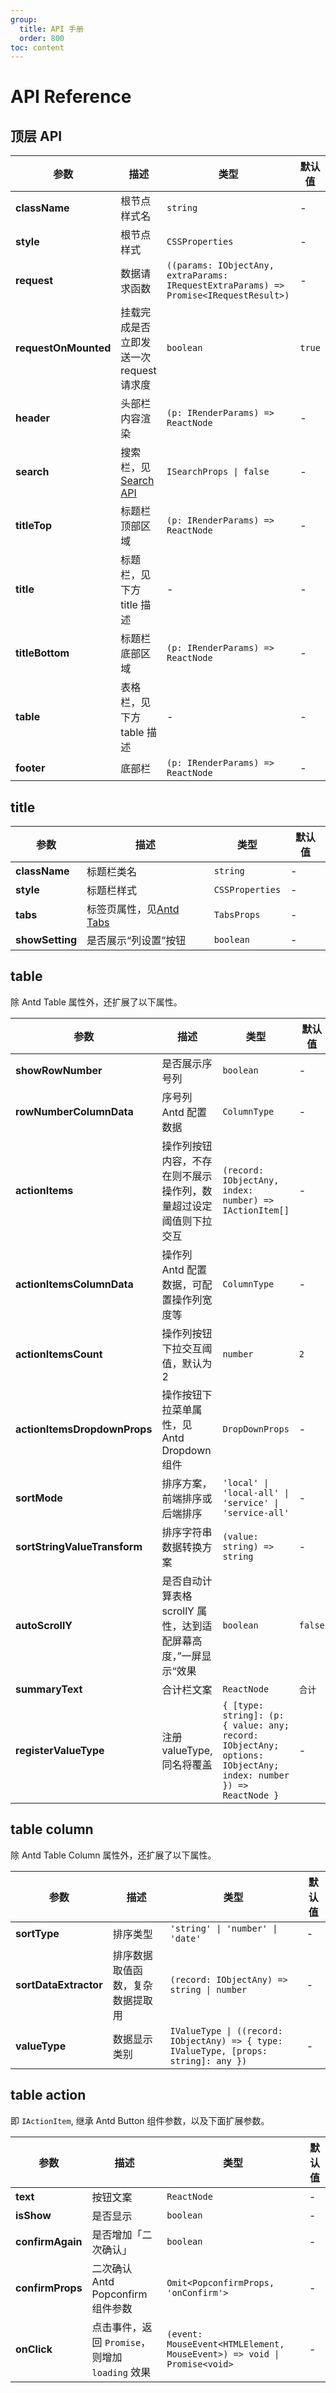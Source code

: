 ```yaml
---
group:
  title: API 手册
  order: 800
toc: content
---
```


# API Reference

## 顶层 API

| **参数**             | **描述**                                                     | **类型**                                                                              | **默认值** |
| -------------------- | ------------------------------------------------------------ | ------------------------------------------------------------------------------------- | ---------- |
| **className**        | 根节点样式名                                                 | `string`                                                                              | -          |
| **style**            | 根节点样式                                                   | `CSSProperties`                                                                       | -          |
| **request**          | 数据请求函数                                                 | `((params: IObjectAny, extraParams: IRequestExtraParams) => Promise<IRequestResult>)` | -          |
| **requestOnMounted** | 挂载完成是否立即发送一次 request 请求度                      | `boolean`                                                                             | `true`     |
| **header**           | 头部栏内容渲染                                               | `(p: IRenderParams) => ReactNode`                                                     | -          |
| **search**           | 搜索栏，见[Search API](../search-react/800-api-reference.md) | `ISearchProps \| false`                                                               | -          |
| **titleTop**         | 标题栏顶部区域                                               | `(p: IRenderParams) => ReactNode`                                                     | -          |
| **title**            | 标题栏，见下方 title 描述                                    | -                                                                                     | -          |
| **titleBottom**      | 标题栏底部区域                                               | `(p: IRenderParams) => ReactNode`                                                     | -          |
| **table**            | 表格栏，见下方 table 描述                                    | -                                                                                     | -          |
| **footer**           | 底部栏                                                       | `(p: IRenderParams) => ReactNode`                                                     | -          |

## title

| **参数**        | **描述**                                                              | **类型**        | **默认值** |
| --------------- | --------------------------------------------------------------------- | --------------- | ---------- |
| **className**   | 标题栏类名                                                            | `string`        | -          |
| **style**       | 标题栏样式                                                            | `CSSProperties` | -          |
| **tabs**        | 标签页属性，见[Antd Tabs](https://ant.design/components/tabs-cn#tabs) | `TabsProps`     | -          |
| **showSetting** | 是否展示“列设置”按钮                                                  | `boolean`       | -          |

## table

除 Antd Table 属性外，还扩展了以下属性。

| **参数**                     | **描述**                                                         | **类型**                                                                                                       | **默认值** |
| ---------------------------- | ---------------------------------------------------------------- | -------------------------------------------------------------------------------------------------------------- | ---------- |
| **showRowNumber**            | 是否展示序号列                                                   | `boolean`                                                                                                      | -          |
| **rowNumberColumnData**      | 序号列 Antd 配置数据                                             | `ColumnType`                                                                                                   | -          |
| **actionItems**              | 操作列按钮内容，不存在则不展示操作列，数量超过设定阈值则下拉交互 | `(record: IObjectAny, index: number) => IActionItem[]`                                                         | -          |
| **actionItemsColumnData**    | 操作列 Antd 配置数据，可配置操作列宽度等                         | `ColumnType`                                                                                                   | -          |
| **actionItemsCount**         | 操作列按钮下拉交互阈值，默认为 2                                 | `number`                                                                                                       | `2`        |
| **actionItemsDropdownProps** | 操作按钮下拉菜单属性，见 Antd Dropdown 组件                      | `DropDownProps`                                                                                                | -          |
| **sortMode**                 | 排序方案，前端排序或后端排序                                     | `'local' \| 'local-all' \| 'service' \| 'service-all'`                                                         | -          |
| **sortStringValueTransform** | 排序字符串数据转换方案                                           | `(value: string) => string`                                                                                    | -          |
| **autoScrollY**              | 是否自动计算表格 scrollY 属性，达到适配屏幕高度，”一屏显示“效果  | `boolean`                                                                                                      | `false`    |
| **summaryText**              | 合计栏文案                                                       | `ReactNode`                                                                                                    | `合计`     |
| **registerValueType**        | 注册 valueType, 同名将覆盖                                       | `{ [type: string]: (p: { value: any; record: IObjectAny; options: IObjectAny; index: number }) => ReactNode }` | -          |

## table column

除 Antd Table Column 属性外，还扩展了以下属性。

| **参数**              | **描述**                         | **类型**                                                                             | **默认值** |
| --------------------- | -------------------------------- | ------------------------------------------------------------------------------------ | ---------- |
| **sortType**          | 排序类型                         | `'string' \| 'number' \| 'date'`                                                     | -          |
| **sortDataExtractor** | 排序数据取值函数，复杂数据提取用 | `(record: IObjectAny) => string \| number`                                           | -          |
| **valueType**         | 数据显示类别                     | `IValueType \| ((record: IObjectAny) => { type: IValueType, [props: string]: any })` | -          |

## table action

即 `IActionItem`, 继承 Antd Button 组件参数，以及下面扩展参数。

| **参数**         | **描述**                                        | **类型**                                                                | **默认值** |
| ---------------- | ----------------------------------------------- | ----------------------------------------------------------------------- | ---------- |
| **text**         | 按钮文案                                        | `ReactNode`                                                             | -          |
| **isShow**       | 是否显示                                        | `boolean`                                                               | -          |
| **confirmAgain** | 是否增加「二次确认」                            | `boolean`                                                               | -          |
| **confirmProps** | 二次确认 Antd Popconfirm 组件参数               | `Omit<PopconfirmProps, 'onConfirm'>`                                    | -          |
| **onClick**      | 点击事件，返回 `Promise`，则增加 `loading` 效果 | `(event: MouseEvent<HTMLElement, MouseEvent>) => void \| Promise<void>` | -          |
